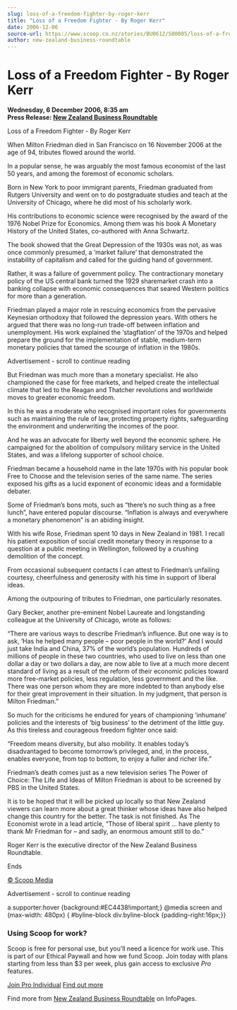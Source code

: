 ```yaml
---
slug: loss-of-a-freedom-fighter-by-roger-kerr
title: "Loss of a Freedom Fighter - By Roger Kerr"
date: 2006-12-06
source-url: https://www.scoop.co.nz/stories/BU0612/S00085/loss-of-a-freedom-fighter-by-roger-kerr.htm
author: new-zealand-business-roundtable
---
```

Loss of a Freedom Fighter - By Roger Kerr
=========================================

**Wednesday, 6 December 2006, 8:35 am**  
**Press Release: [New Zealand Business Roundtable](https://info.scoop.co.nz/New_Zealand_Business_Roundtable)**

Loss of a Freedom Fighter - By Roger Kerr

When Milton Friedman died in San Francisco on 16 November 2006 at the age of 94, tributes flowed around the world.

In a popular sense, he was arguably the most famous economist of the last 50 years, and among the foremost of economic scholars.

Born in New York to poor immigrant parents, Friedman graduated from Rutgers University and went on to do postgraduate studies and teach at the University of Chicago, where he did most of his scholarly work.

His contributions to economic science were recognised by the award of the 1976 Nobel Prize for Economics. Among them was his book A Monetary History of the United States, co-authored with Anna Schwartz.

The book showed that the Great Depression of the 1930s was not, as was once commonly presumed, a ‘market failure’ that demonstrated the instability of capitalism and called for the guiding hand of government.

Rather, it was a failure of government policy. The contractionary monetary policy of the US central bank turned the 1929 sharemarket crash into a banking collapse with economic consequences that seared Western politics for more than a generation.

Friedman played a major role in rescuing economics from the pervasive Keynesian orthodoxy that followed the depression years. With others he argued that there was no long-run trade-off between inflation and unemployment. His work explained the ‘stagflation’ of the 1970s and helped prepare the ground for the implementation of stable, medium-term monetary policies that tamed the scourge of inflation in the 1980s.

Advertisement - scroll to continue reading





But Friedman was much more than a monetary specialist. He also championed the case for free markets, and helped create the intellectual climate that led to the Reagan and Thatcher revolutions and worldwide moves to greater economic freedom.

In this he was a moderate who recognised important roles for governments such as maintaining the rule of law, protecting property rights, safeguarding the environment and underwriting the incomes of the poor.

And he was an advocate for liberty well beyond the economic sphere. He campaigned for the abolition of compulsory military service in the United States, and was a lifelong supporter of school choice.

Friedman became a household name in the late 1970s with his popular book Free to Choose and the television series of the same name. The series exposed his gifts as a lucid exponent of economic ideas and a formidable debater.

Some of Friedman’s bons mots, such as “there’s no such thing as a free lunch”, have entered popular discourse. “Inflation is always and everywhere a monetary phenomenon” is an abiding insight.

With his wife Rose, Friedman spent 10 days in New Zealand in 1981. I recall his patient exposition of social credit monetary theory in response to a question at a public meeting in Wellington, followed by a crushing demolition of the concept.

From occasional subsequent contacts I can attest to Friedman’s unfailing courtesy, cheerfulness and generosity with his time in support of liberal ideas.

Among the outpouring of tributes to Friedman, one particularly resonates.

Gary Becker, another pre-eminent Nobel Laureate and longstanding colleague at the University of Chicago, wrote as follows:

“There are various ways to describe Friedman’s influence. But one way is to ask, ‘Has he helped many people – poor people in the world?’ And I would just take India and China, 37% of the world’s population. Hundreds of millions of people in these two countries, who used to live on less than one dollar a day or two dollars a day, are now able to live at a much more decent standard of living as a result of the reform of their economic policies toward more free-market policies, less regulation, less government and the like. There was one person whom they are more indebted to than anybody else for their great improvement in their situation. In my judgment, that person is Milton Friedman.”

So much for the criticisms he endured for years of championing ‘inhumane’ policies and the interests of ‘big business’ to the detriment of the little guy. As this tireless and courageous freedom fighter once said:

“Freedom means diversity, but also mobility. It enables today’s disadvantaged to become tomorrow’s privileged, and, in the process, enables everyone, from top to bottom, to enjoy a fuller and richer life.”

Friedman’s death comes just as a new television series The Power of Choice: The Life and Ideas of Milton Friedman is about to be screened by PBS in the United States.

It is to be hoped that it will be picked up locally so that New Zealand viewers can learn more about a great thinker whose ideas have also helped change this country for the better. The task is not finished. As The Economist wrote in a lead article, “Those of liberal spirit … have plenty to thank Mr Friedman for – and sadly, an enormous amount still to do.”

Roger Kerr is the executive director of the New Zealand Business Roundtable.

Ends

  

[© Scoop Media](http://www.scoop.co.nz/about/terms.html)  

Advertisement - scroll to continue reading



a.supporter:hover {background:#EC4438!important;} @media screen and (max-width: 480px) { #byline-block div.byline-block {padding-right:16px;}}

### Using Scoop for work?

Scoop is free for personal use, but you’ll need a licence for work use. This is part of our Ethical Paywall and how we fund Scoop. Join today with plans starting from less than $3 per week, plus gain access to exclusive _Pro_ features.  
  
[Join Pro Individual](https://pro.scoop.co.nz/Individual/?from=ProIn24) [Find out more](https://pro.scoop.co.nz/using-scoop-for-work/?from=ProIn24)

Find more from [New Zealand Business Roundtable](https://info.scoop.co.nz/New_Zealand_Business_Roundtable) on InfoPages.